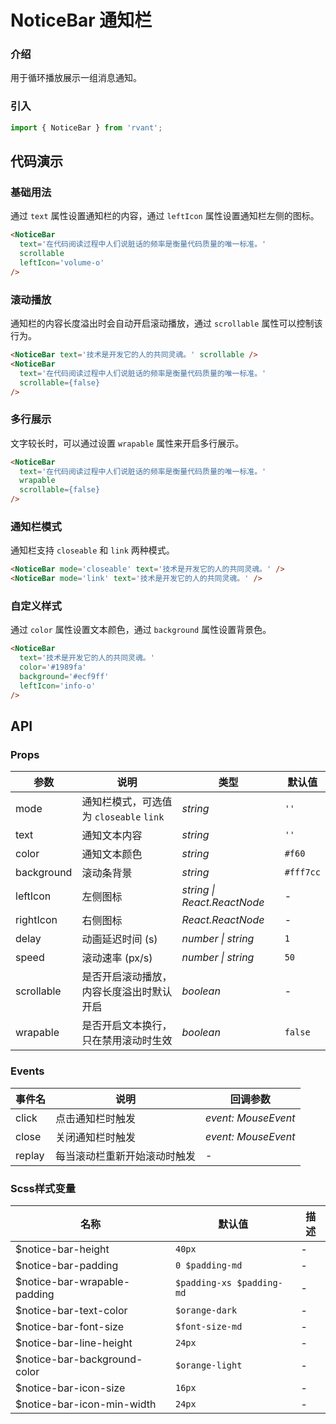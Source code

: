 # NoticeBar 通知栏

### 介绍

用于循环播放展示一组消息通知。

### 引入

```js
import { NoticeBar } from 'rvant';
```

## 代码演示

### 基础用法

通过 `text` 属性设置通知栏的内容，通过 `leftIcon` 属性设置通知栏左侧的图标。

```html
<NoticeBar
  text='在代码阅读过程中人们说脏话的频率是衡量代码质量的唯一标准。'
  scrollable
  leftIcon='volume-o'
/>
```

### 滚动播放

通知栏的内容长度溢出时会自动开启滚动播放，通过 `scrollable` 属性可以控制该行为。

```html
<NoticeBar text='技术是开发它的人的共同灵魂。' scrollable />
<NoticeBar
  text='在代码阅读过程中人们说脏话的频率是衡量代码质量的唯一标准。'
  scrollable={false}
/>
```

### 多行展示

文字较长时，可以通过设置 `wrapable` 属性来开启多行展示。

```html
<NoticeBar
  text='在代码阅读过程中人们说脏话的频率是衡量代码质量的唯一标准。'
  wrapable
  scrollable={false}
/>
```

### 通知栏模式

通知栏支持 `closeable` 和 `link` 两种模式。

```html
<NoticeBar mode='closeable' text='技术是开发它的人的共同灵魂。' />
<NoticeBar mode='link' text='技术是开发它的人的共同灵魂。' />
```

### 自定义样式

通过 `color` 属性设置文本颜色，通过 `background` 属性设置背景色。

```html
<NoticeBar
  text='技术是开发它的人的共同灵魂。'
  color='#1989fa'
  background='#ecf9ff'
  leftIcon='info-o'
/>
```

## API

### Props

| 参数 | 说明 | 类型 | 默认值 |
| --- | --- | --- | --- |
| mode | 通知栏模式，可选值为 `closeable` `link` | _string_ | `''` |
| text | 通知文本内容 | _string_ | `''` |
| color | 通知文本颜色 | _string_ | `#f60` |
| background | 滚动条背景 | _string_ | `#fff7cc` |
| leftIcon | 左侧图标 | _string \| React.ReactNode_ | - |
| rightIcon | 右侧图标 | _React.ReactNode_ | - |
| delay | 动画延迟时间 (s) | _number \| string_ | `1` |
| speed | 滚动速率 (px/s) | _number \| string_ | `50` |
| scrollable | 是否开启滚动播放，内容长度溢出时默认开启 | _boolean_ | - |
| wrapable | 是否开启文本换行，只在禁用滚动时生效 | _boolean_ | `false` |

### Events

| 事件名 | 说明                         | 回调参数            |
| ------ | ---------------------------- | ------------------- |
| click  | 点击通知栏时触发             | _event: MouseEvent_ |
| close  | 关闭通知栏时触发             | _event: MouseEvent_ |
| replay | 每当滚动栏重新开始滚动时触发 | -                   |

### Scss样式变量

| 名称                         | 默认值                    | 描述 |
| ---------------------------- | ------------------------- | ---- |
| $notice-bar-height           | `40px`                    | -    |
| $notice-bar-padding          | `0 $padding-md`           | -    |
| $notice-bar-wrapable-padding | `$padding-xs $padding-md` | -    |
| $notice-bar-text-color       | `$orange-dark`            | -    |
| $notice-bar-font-size        | `$font-size-md`           | -    |
| $notice-bar-line-height      | `24px`                    | -    |
| $notice-bar-background-color | `$orange-light`           | -    |
| $notice-bar-icon-size        | `16px`                    | -    |
| $notice-bar-icon-min-width   | `24px`                    | -    |
